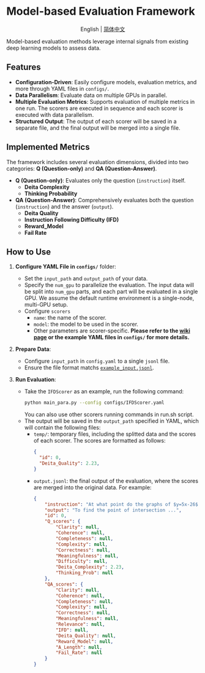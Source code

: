 # Model-based Evaluation Framework

<p align="center">
  English | <a href="./README_zh-CN.md">简体中文</a>
</p>

Model-based evaluation methods leverage internal signals from existing deep learning models to assess data.

## Features

- **Configuration-Driven**: Easily configure models, evaluation metrics, and more through YAML files in `configs/`.
- **Data Parallelism**: Evaluate data on multiple GPUs in parallel.
- **Multiple Evaluation Metrics**: Supports evaluation of multiple metrics in one run. The scorers are executed in sequence and each scorer is executed with data parallelism.
- **Structured Output**: The output of each scorer will be saved in a separate file, and the final output will be merged into a single file.

## Implemented Metrics

The framework includes several evaluation dimensions, divided into two categories: **Q (Question-only)** and **QA (Question-Answer)**.

- **Q (Question-only)**: Evaluates only the question (`instruction`) itself.
  - **Deita Complexity**
  - **Thinking Probability**
- **QA (Question-Answer)**: Comprehensively evaluates both the question (`instruction`) and the answer (`output`).
  - **Deita Quality**
  - **Instruction Following Difficulty (IFD)**
  - **Reward_Model**
  - **Fail Rate**

## How to Use

1. **Configure YAML File in `configs/`** folder:
    - Set the `input_path` and `output_path` of your data.
    - Specify the `num_gpu` to parallelize the evaluation. The input data will be split into `num_gpu` parts, and each part will be evaluated in a single GPU. We assume the default runtime environment is a single-node, multi-GPU setup.
    - Configure `scorers`
      - `name`: the name of the scorer.
      - `model`: the model to be used in the scorer.
      - Other parameters are scorer-specific. **Please refer to the [wiki page](https://opendataarena-tool.readthedocs.io/en/latest/model-based-evaluation/) or the example YAML files in `configs/` for more details.**

2. **Prepare Data**:
    - Configure `input_path` in `config.yaml` to a single `jsonl` file.
    - Ensure the file format matchs [`example_input.jsonl`](../../data_scorer/data_process/example_input.jsonl).

3. **Run Evaluation**:
    - Take the `IFDScorer` as an example, run the following command:
      ```bash
      python main_para.py --config configs/IFDScorer.yaml
      ```
      You can also use other scorers running commands in run.sh script.
    - The output will be saved in the `output_path` specified in YAML, which will contain the following files:
        - `temp/`: temporary files, including the splitted data and the scores of each scorer. The scores are formatted as follows:
            ```json
            {
              "id": 0, 
              "Deita_Quality": 2.23,
            }
            ```
        - `output.jsonl`: the final output of the evaluation, where the scores are merged into the original data. For example:
          ```json
          {
              "instruction": "At what point do the graphs of $y=5x-26$ and $y=-\\frac{3}{4}x+19$ intersect?",
              "output": "To find the point of intersection ...",
              "id": 0,
              "Q_scores": {
                  "Clarity": null,
                  "Coherence": null,
                  "Completeness": null,
                  "Complexity": null,
                  "Correctness": null,
                  "Meaningfulness": null,
                  "Difficulty": null,
                  "Deita_Complexity": 2.23,
                  "Thinking_Prob": null
              },
              "QA_scores": {
                  "Clarity": null,
                  "Coherence": null,
                  "Completeness": null,
                  "Complexity": null,
                  "Correctness": null,
                  "Meaningfulness": null,
                  "Relevance": null,
                  "IFD": null,
                  "Deita_Quality": null,
                  "Reward_Model": null,
                  "A_Length": null,
                  "Fail_Rate": null
              }
          }
          ```

